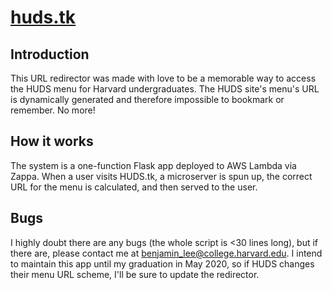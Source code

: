 # [huds.tk](http://huds.tk)

## Introduction

This URL redirector was made with love to be a memorable way to access the HUDS menu for Harvard undergraduates. The HUDS site's menu's URL is dynamically generated and therefore impossible to bookmark or remember. No more!

## How it works

The system is a one-function Flask app deployed to AWS Lambda via Zappa. When a user visits HUDS.tk, a microserver is spun up, the correct URL for the menu is calculated, and then served to the user.

## Bugs

I highly doubt there are any bugs (the whole script is <30 lines long), but if there are, please contact me at [benjamin_lee@college.harvard.edu](mailto:benjamin_lee@college.harvard.edu?subject=HUDS.tk). I intend to maintain this app until my graduation in May 2020, so if HUDS changes their menu URL scheme, I'll be sure to update the redirector.